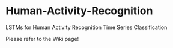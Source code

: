 # Human-Activity-Recognition
LSTMs for Human Activity Recognition Time Series Classification

Please refer to the Wiki page!
